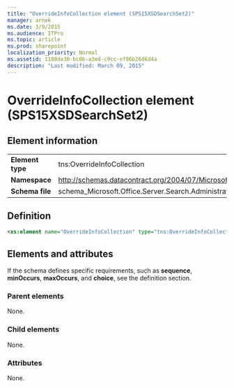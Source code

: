 ```yaml
---
title: "OverrideInfoCollection element (SPS15XSDSearchSet2)"
manager: arnek
ms.date: 3/9/2015
ms.audience: ITPro
ms.topic: article
ms.prod: sharepoint
localization_priority: Normal
ms.assetid: 1188de30-bc0b-a3ed-c9cc-ef96b26d6d4a
description: "Last modified: March 09, 2015"
---
```


# OverrideInfoCollection element (SPS15XSDSearchSet2)

 
  
## Element information

|||
|:-----|:-----|
|**Element type** <br/> |tns:OverrideInfoCollection  <br/> |
|**Namespace** <br/> |http://schemas.datacontract.org/2004/07/Microsoft.Office.Server.Search.Administration  <br/> |
|**Schema file** <br/> |schema_Microsoft.Office.Server.Search.Administration.xsd  <br/> |
   
## Definition

```XML
<xs:element name="OverrideInfoCollection" type="tns:OverrideInfoCollection"></xs:element>

```

## Elements and attributes

If the schema defines specific requirements, such as **sequence**, **minOccurs**, **maxOccurs**, and **choice**, see the definition section. 
  
### Parent elements

None.
  
### Child elements

None.
  
### Attributes

None.
  

